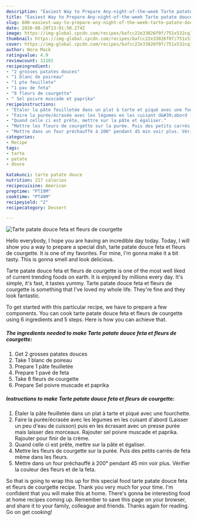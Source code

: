 ```yaml
---
description: "Easiest Way to Prepare Any-night-of-the-week Tarte patate douce feta et fleurs de courgette"
title: "Easiest Way to Prepare Any-night-of-the-week Tarte patate douce feta et fleurs de courgette"
slug: 600-easiest-way-to-prepare-any-night-of-the-week-tarte-patate-douce-feta-et-fleurs-de-courgette
date: 2020-08-20T13:01:50.274Z
image: https://img-global.cpcdn.com/recipes/bafcc22e33026f0f/751x532cq70/tarte-patate-douce-feta-et-fleurs-de-courgette-photo-principale-de-la-recette.jpg
thumbnail: https://img-global.cpcdn.com/recipes/bafcc22e33026f0f/751x532cq70/tarte-patate-douce-feta-et-fleurs-de-courgette-photo-principale-de-la-recette.jpg
cover: https://img-global.cpcdn.com/recipes/bafcc22e33026f0f/751x532cq70/tarte-patate-douce-feta-et-fleurs-de-courgette-photo-principale-de-la-recette.jpg
author: Nora Mack
ratingvalue: 4.9
reviewcount: 31101
recipeingredient:
- "2 grosses patates douces"
- "1 blanc de poireau"
- "1 pte feuillete"
- "1 pav de feta"
- "8 fleurs de courgette"
- " Sel poivre muscade et paprika"
recipeinstructions:
- "Étaler la pâte feuilletée dans un plat à tarte et piqué avec une fourchette."
- "Faire la purée/écrasée avec les légumes en les cuisant d&#39;abord (Laisser un peu d&#39;eau de cuisson) puis en les écrasant avec un presse purée mais laisser des morceaux. Rajouter sel poivre muscade et paprika. Rajouter pour finir de la crème."
- "Quand celle ci est prête, mettre sur la pâte et égaliser."
- "Mettre les fleurs de courgette sur la purée. Puis des petits carrés de feta même dans les fleurs."
- "Mettre dans un four préchauffé à 200° pendant 45 min voir plus. Vérifier la couleur des fleurs et de la feta."
categories:
- Recipe
tags:
- tarte
- patate
- douce

katakunci: tarte patate douce 
nutrition: 217 calories
recipecuisine: American
preptime: "PT19M"
cooktime: "PT40M"
recipeyield: "2"
recipecategory: Dessert

---
```



![Tarte patate douce feta et fleurs de courgette](https://img-global.cpcdn.com/recipes/bafcc22e33026f0f/751x532cq70/tarte-patate-douce-feta-et-fleurs-de-courgette-photo-principale-de-la-recette.jpg)

Hello everybody, I hope you are having an incredible day today. Today, I will show you a way to prepare a special dish, tarte patate douce feta et fleurs de courgette. It is one of my favorites. For mine, I'm gonna make it a bit tasty. This is gonna smell and look delicious.

Tarte patate douce feta et fleurs de courgette is one of the most well liked of current trending foods on earth. It is enjoyed by millions every day. It's simple, it's fast, it tastes yummy. Tarte patate douce feta et fleurs de courgette is something that I've loved my whole life. They're fine and they look fantastic.




To get started with this particular recipe, we have to prepare a few components. You can cook tarte patate douce feta et fleurs de courgette using 6 ingredients and 5 steps. Here is how you can achieve that.

<!--inarticleads1-->

##### The ingredients needed to make Tarte patate douce feta et fleurs de courgette:

1. Get 2 grosses patates douces
1. Take 1 blanc de poireau
1. Prepare 1 pâte feuilletée
1. Prepare 1 pavé de feta
1. Take 8 fleurs de courgette
1. Prepare  Sel poivre muscade et paprika




<!--inarticleads2-->

##### Instructions to make Tarte patate douce feta et fleurs de courgette:

1. Étaler la pâte feuilletée dans un plat à tarte et piqué avec une fourchette.
1. Faire la purée/écrasée avec les légumes en les cuisant d&#39;abord (Laisser un peu d&#39;eau de cuisson) puis en les écrasant avec un presse purée mais laisser des morceaux. Rajouter sel poivre muscade et paprika. Rajouter pour finir de la crème.
1. Quand celle ci est prête, mettre sur la pâte et égaliser.
1. Mettre les fleurs de courgette sur la purée. Puis des petits carrés de feta même dans les fleurs.
1. Mettre dans un four préchauffé à 200° pendant 45 min voir plus. Vérifier la couleur des fleurs et de la feta.




So that is going to wrap this up for this special food tarte patate douce feta et fleurs de courgette recipe. Thank you very much for your time. I'm confident that you will make this at home. There's gonna be interesting food at home recipes coming up. Remember to save this page on your browser, and share it to your family, colleague and friends. Thanks again for reading. Go on get cooking!
